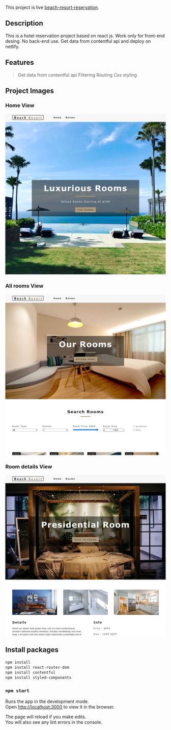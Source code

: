 This project is live [beach-resort-reservation](https://beach-resort-reservation.netlify.app/).

## Description

This is a hotel reservation project based on react js. Work only for front-end desing. No back-end use. Get data from contentful api and deploy on netlify.

## Features
> Get data from contentful api
> Filtering
> Routing
> Css styling

## Project Images
### Home View
![Home view](images/BeachHome.png)
### All rooms View
![Rooms view](images/BeachRoom.png)
### Room details View
![Details view](images/BeachDetails.png)
## Install packages
```
npm install 
npm install react-router-dom
npm install contentful
npm install styled-components
```

### `npm start`

Runs the app in the development mode.<br />
Open [http://localhost:3000](http://localhost:3000) to view it in the browser.

The page will reload if you make edits.<br />
You will also see any lint errors in the console.
